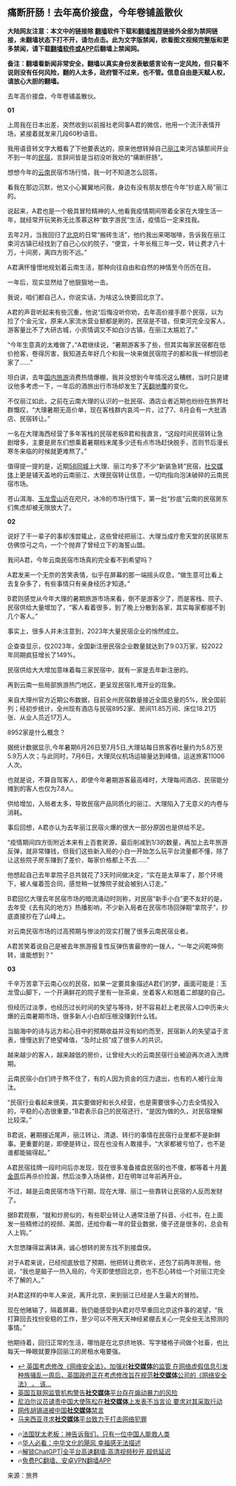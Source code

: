  <!-- 面包屑导航 --> <h2>痛断肝肠！去年高价接盘，今年卷铺盖散伙</h2> <p class="notice"><b>大陆网友注意：本文中的链接除 <a href="https://github.com/bannedbook/fanqiang" >翻墙</a>软件下载和<a href="https://github.com/killgcd/justmysocks/blob/master/README.md">翻墙推荐</a>链接外全部为禁网链接，未翻墙状态下打不开，请勿点击。此为文字版禁闻，欲看图文视频完整版和更多禁闻，请下载<a href="https://github.com/bannedbook/fanqiang">翻墙软件或APP</a>后翻墙上禁闻网。</p><p>备注：翻墙看新闻非常安全，翻墙以真实身份发表敏感言论有一定风险，但只看不说则没有任何风险，翻的人太多，政府管不过来，也不管。信息自由是天赋人权，请放心大胆的翻墙。</b></p>  <div class="entry"> <p>去年高价接盘，今年卷铺盖散伙。</p> <p><strong>01</strong></p> <p>上周我在日本出差，突然收到以前报社老同事A君的微信，他用一个流汗表情开场，紧接着就发来几段60秒语音。</p> <p>我用语音转文字大概看了下他要表达的，原来他想转掉自己<a href="https://www.bannedbook.org/bnews/tag/%E4%B8%BD%E6%B1%9F/" class="st_tag internal_tag" rel="tag" title="标签 丽江 下的日志">丽江</a>束河古镇那间开业不到一年的<a href="https://www.bannedbook.org/bnews/tag/%E6%B0%91%E5%AE%BF/" class="st_tag internal_tag" rel="tag" title="标签 民宿 下的日志">民宿</a>，言辞间皆是当初没听我劝的“痛断肝肠”。</p> <p>想想今年的<a href="https://www.bannedbook.org/bnews/tag/%e4%ba%91%e5%8d%97/" class="st_tag internal_tag" rel="tag" title="标签 云南 下的日志">云南</a>民宿市场行情，我一时不知道怎么回答。</p> <p>看我在那边沉默，他又小心翼翼地问我，身边有没有朋友想在今年“抄底入局”丽江的。</p> <p>说起来，A君也是一个极具冒险精神的人,他看我疫情期间带着全家在大理生活一年，就经常开玩笑称无比羡慕这种“数字游民”生活，疫情后一定来找我。</p> <p>去年2月，当我回归了<a href="https://www.bannedbook.org/bnews/tag/%e5%8c%97%e4%ba%ac/" class="st_tag internal_tag" rel="tag" title="标签 北京 下的日志">北京</a>的日常“搬砖生活”，他约我出来喝咖啡，告诉我在丽江束河古镇已经找到了自己心仪的院子，“便宜，十年长租三年一交，转让费才八十万，十间房，离四方街不远。”</p> <p>A君满怀憧憬地规划着云南生活，那种向往自由和自然的神情至今历历在目。</p> <p>一年后，现实显然给了他狠狠地一击。</p> <p>我说，咱们都自己人，你说实话，为啥这么快要回北京了。</p> <p>A君的声音听起来有些沉重，他说“后悔没听你劝，去年高价接手那个民宿，以为捡了个金元宝，原来人家流水营业额都是刷的，民宿是不错，但束河完全没客人，游客量比不了大研古城，小资情调又不如白沙古镇，在丽江太尴尬了。”</p> <p>“今年生意真的太难做了，”A君继续说，“暑期游客多了些，但其实每家民宿都在低价抢客，卷得厉害，我知道去年好几个和我一块来做民宿院子的都和我一样想回老家了&#8230;&#8230;”</p>  <p>坦白讲，去年<a href="https://www.bannedbook.org/bnews/tag/%E5%9B%BD%E5%86%85%E6%97%85%E6%B8%B8/" class="st_tag internal_tag" rel="tag" title="标签 国内旅游 下的日志">国内旅游</a>消费热情爆棚，我并没想到今年情况这么糟糕，当时只是建议他多考虑一下，一年后的酒旅出行市场却发生了<span class='wp_keywordlink'><a href="https://www.bannedbook.org/forum2/topic1242.html" title="天翻地覆慨而慷：记南开大学无产阶级文化大革命" target="_blank">天翻地覆</a></span>的变化。</p> <p>不仅丽江如此，之前在云南大理的认识的一批民宿、酒店业者近期也纷纷在旅界社群慨叹，“大理暑期无高价单，现在客栈群内哀鸿一片，过了7、8月会有一大批酒店、民宿转让。”</p> <p>一名在大理海西经营了多年客栈的民宿老板B君和我直言，“这段时间民宿转让急剧增多，主要是房东们想乘着暑期档末尾多少还有点市场赶快脱手，否则节后漫长寒冬来临的时候就更难熬了。”</p> <p>值得提一提的是，近期<a href="https://www.bannedbook.org/bnews/tag/58%E5%90%8C%E5%9F%8E/" class="st_tag internal_tag" rel="tag" title="标签 58同城 下的日志">58同城</a>上大理、丽江均多了不少“新装急转”民宿，<a href="https://www.bannedbook.org/bnews/tag/%e7%a4%be%e4%ba%a4%e5%aa%92%e4%bd%93/" class="st_tag internal_tag" rel="tag" title="标签 社交媒体 下的日志">社交媒体</a>上更是铺天盖地的云南丽江、大理民宿转让信息，一切均指向泡沫破碎的云南民宿市场。</p> <p>苍山洱海、<a href="https://www.bannedbook.org/bnews/tag/%E7%8E%89%E9%BE%99%E9%9B%AA%E5%B1%B1/" class="st_tag internal_tag" rel="tag" title="标签 玉龙雪山 下的日志">玉龙雪山</a>近在咫尺，冰冷的市场行情下，第一批“抄底”云南的民宿房东们焦虑却被无限放大了。</p> <p><strong>02</strong></p> <p>说好了干一辈子的事却浅尝辄止，这些曾经把丽江、大理当成疗愈天堂的民宿房东仿佛惊弓之鸟，一个个抛弃了曾经立下的海誓山盟。</p> <p>我问A君，今年云南民宿市场真的完全看不到希望吗？</p> <p>A君发来一个无奈的苦笑表情，似乎在屏幕的那一端摇头叹息，“做生意可比看上去复杂多了，有些事情只有亲身经历才知道。”</p> <p>B君则感觉从今年大理的暑期旅游市场来看，倒不是游客少了，而是客栈、院子、民宿供给大量增加了，“客人看着很多，到了晚上分散到各家，其实每家都接不到几个客人。”</p> <p>事实上，很多人并未注意到，2023年大量民宿企业的悄然成立。</p> <p>企查查显示，仅2023年，全国新注册民宿企业数量就达到了9.03万家，较2022年同期疯狂增长了149%。</p> <p>民宿供给大大增加意味着每三家民宿中，就有一家是去年新注册的。</p>  <p>再到云南一些局部旅游热门地区，更呈现民宿扎堆开业的现象。</p> <p>来自大理州官方近期公布数据，目前全州民宿数量接近全国总量的5%，居全国前列；经初步统计，全州现有酒店与民宿8952家、房间11.85万间、床位18.21万张、从业人员近17万人。</p> <p>8952家是什么概念？</p> <p>据统计数据显示,今年暑期6月26日至7月5日,大理站每日旅客吞吐量约为5.8万至5.9万人次；与此同时，7月6日，大理凤仪机场运输量达到峰值，运送旅客11006人次。</p> <p>也就是说，不算自驾客人，即使今年暑期游客最高峰时，大理每间酒店、民宿能分摊到的客人也仅为7.8人。</p> <p>供给增加，入局者太多，导致民宿产品同质化的丽江、大理陷入了无意义的内卷与消耗。</p> <p>事后回想，A君亦认为去年丽江民宿火爆的很大一部分原因也是供给不足。</p> <p>“疫情期间四方街附近本来有上百套房源，最后削减到1/3的数量，再加上去年旅游反弹，就非常赚钱，但我们这些新入局的小白一开始怎么玩平台流量都不懂，除了让这些院子房东赚到了差价，每家价格都上不去&#8230;&#8230;”</p> <p>他想起自己去年拿院子总共就花了3天时间做决定，“实在是太草率了，那个环境下，被人催着签合同，感觉稍一犹豫院子就会被别人订走。”</p> <p>B君回忆大理去年民宿市场的暗流涌动时则称，对民宿“新手小白”更不友好的是，去年受《去有风的地方》热播影响，不少新入局者在民宿市场回弹期“拿院子”，抄底直接抄在了山峰上。</p> <p>对云南民宿市场的过高预期与惨淡的现实打醒了很多云南民宿业者。</p> <p>A君苦笑着说自己是被去年旅游报复性反弹伤害最惨的一拨人，“一年之间乾坤倒转，谁能想到？”</p> <p><strong>03</strong></p>  <p>千辛万苦拿下云南心仪的民宿，如果一定要具象描述A君们的梦，画面可能是：玉龙雪山脚下，一个开满鲜花的院子里有一张茶桌，坐着客人和翘着二郎腿的自己。</p> <p>但经历过淡季，也经历过长时间的失望与等待，好不容易赶上老民宿人口中历来火爆的云南暑期市场，很多新人小白却压根没赚到什么钱。</p> <p>当脑海中的诗与远方和心目中的预期收益并没有如约而至，民宿新人的失望溢于言表，慢慢达到了绝望峰值，“及时止损”成了很多人的共识。</p> <p>越来越少的客人，越来越低的房价，让曾经大火的云南民宿行业被迫再次进入洗牌期。</p> <p>云南民宿小白们终于熬不住了，有的人因为资金的压力退出，也有的人被行业淘汰。</p> <p>“民宿行业看起来很美，其实要做好和长久经营，也是需要很多心力去全情投入的，平稳的心态很重要。”B君表示自己的民宿还行，“是因为做的久，对民宿理解比较深。”</p> <p>B君说，暑期接近尾声，丽江转让、清退、转行的事情在民宿行业里都不是新鲜事。更重要的是，即便是转让，现在也没有人敢接手。“大家都被亏怕了，也不是谁都能输得起。”</p> <p>A君民宿挂牌一段时间后亦发现，现在很多准备接盘民宿的也不傻，都等着十月<a href="https://www.bannedbook.org/bnews/tag/%E9%BB%84%E9%87%91%E5%91%A8/" class="st_tag internal_tag" rel="tag" title="标签 黄金周 下的日志">黄金周</a>后再杀价捡漏，然后淡季入场装修，赶在明年过年前再开业。</p> <p>不过，越是云南民宿市场下行期，现在大理、丽江一些靠转让民宿的人反而发财了。</p> <p>据B君观察，“就和炒房似的，有些职业转让人通常注册了抖音、小红书，在上面发一些精修过的视频、美图，还给你看一年的营业数据，傻子还是很多的，总会有人上钩。”</p> <p>大忽悠赚得盆满钵满，诚心想转的房东找不到接盘侠。</p> <p>对于A君来说，已经彻底放低了预期，他把转让费砍半，还包了前两年房租，他说，“我也是脑子一热入局的，今天即使想回北京，也不忍心转给一个对丽江完全不了解的人。”</p> <p>对A君这样的中年人来说，离开北京，来到丽江已经是人生最大的冒险。</p>  <p>现在他赌输了，隔着屏幕，我仍能感受到A君对尽早重回北京这件事的渴望，“我打算回去找份安稳的工作，至少可以不用天天神经紧绷去关心一完全些无法预测的事情。”</p> <p>他期待着，回归正常的生活，哪怕是在北京挤地铁、写字楼格子间做个社畜，也比每天一睁眼就要挣回丽江的房租水电要强。</p> <!--<div id="taboola-mid-1"></div>--><ul class='op-related-articles' title='相关阅读'> <li><a href='https://www.bannedbook.org/bnews/itnews/20240812/2073401.html' target='_blank'>↩️ 英国考虑修改《网络安全法》，加强对<b>社交媒体</b>的监管 在网络虚假信息引发种族骚乱一周后，英国政府正在考虑修改旨在规范<b>社交媒体</b>公司的《网络安全法》 。 该...</a></li> <li><a href='https://www.bannedbook.org/bnews/itnews/20240808/2072075.html' target='_blank'>英国互联网监管机构警告<b>社交媒体</b>平台存在煽动暴力的风险</a></li> <li><a href='https://www.bannedbook.org/bnews/headline/20240803/2070044.html' target='_blank'>尼泊尔议员谴责中国大使陈松在<b>社交媒体</b>上发表不当言论 要求对其采取行动</a></li> <li><a href='https://www.bannedbook.org/bnews/itnews/20240730/2068546.html' target='_blank'>网传胡锡进被中国<b>社交媒体</b>禁言</a></li> <li><a href='https://www.bannedbook.org/bnews/itnews/20240725/2066627.html' target='_blank'>马来西亚寻求<b>社交媒体</b>平台致力于打击网络犯罪</a></li> </ul> <ul class="texttj"> <li>🔥<a href="https://www.bannedbook.org/bnews/ssgc/20230219/1850782.html" target="_blank">法国犹太老板：神告诉我们，只有一位中国人能救人类</a></li> <li>🔥<a href="https://www.bannedbook.org/bnews/comments/20220220/1694796.html" target="_blank">华人必看：中华文化的飓风 幸福感无法描述</a></li> <li>🔥<a href="https://github.com/bannedbook/fanqiang/wiki/V2ray%E6%9C%BA%E5%9C%BA" target="_blank">解锁ChatGPT|全平台高速翻墙:高清视频秒开,超低延迟</a></li> <li>🔥<a href="https://github.com/bannedbook/fanqiang/wiki/%E7%A6%81%E9%97%BB%E7%BD%91%E5%AE%89%E5%8D%93%E7%BF%BB%E5%A2%99%E6%96%B0%E9%97%BBAPP" target="_blank">免费PC翻墙、安卓VPN翻墙APP</a></li> </ul><p class="src-info">来源：旅界 </p><a name='sharetosocial'></a> <div style="margin-bottom:5px;padding-bottom:5px;clear:both"> <div id="archive-pix-1" class="banner-ads"> <!-- AuctionX Display platform tag START --> <div id="27602x728x90x621x_ADSLOT1" clicktrack="%%CLICK_URL_ESC%%"></div>  <!-- AuctionX Display platform tag END --> </div> <div id="archive-pix-2" class="banner-ads"> <!-- AuctionX Display platform tag START --> <div id="27556x300x250x621x_ADSLOT1" clicktrack="%%CLICK_URL_ESC%%" style="margin:0 auto;text-align:center"></div>  <!-- AuctionX Display platform tag END --> </div> </div>  <div id="archive-pix-1" class="banner-ads"> <!-- AuctionX Display platform tag START --> <div id="27603x728x90x621x_ADSLOT1" clicktrack="%%CLICK_URL_ESC%%"></div>  <!-- AuctionX Display platform tag END --> </div> </div><!--END ENTRY--> 